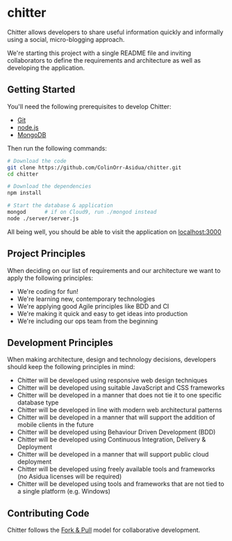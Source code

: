 chitter
=======

Chitter allows developers to share useful information quickly and informally using a social, micro-blogging approach.

We're starting this project with a single README file and inviting collaborators to define 
the requirements and architecture as well as developing the application.


Getting Started
---------------
You'll need the following prerequisites to develop Chitter:

+ [Git](http://git-scm.com/downloads)
+ [node.js](http://nodejs.org/download)
+ [MongoDB](http://www.mongodb.org/downloads)

Then run the following commands:

```bash
# Download the code
git clone https://github.com/ColinOrr-Asidua/chitter.git
cd chitter

# Download the dependencies
npm install

# Start the database & application
mongod      # if on Cloud9, run ./mongod instead
node ./server/server.js
```
    
All being well, you should be able to visit the application on [localhost:3000](http://localhost:3000)


Project Principles
------------------
When deciding on our list of requirements and our architecture we want to apply the following principles:

+ We're coding for fun!
+ We're learning new, contemporary technologies
+ We're applying good Agile principles like BDD and CI
+ We're making it quick and easy to get ideas into production
+ We're including our ops team from the beginning


Development Principles
----------------------
When making architecture, design and technology decisions, developers should keep the following principles in mind:

+ Chitter will be developed using responsive web design techniques
+ Chitter will be developed using suitable JavaScript and CSS frameworks
+ Chitter will be developed in a manner that does not tie it to one specific database type
+ Chitter will be developed in line with modern web architectural patterns
+ Chitter will be developed in a manner that will support the addition of mobile clients in the future
+ Chitter will be developed using Behaviour Driven Development (BDD)
+ Chitter will be developed using Continuous Integration, Delivery & Deployment
+ Chitter will be developed in a manner that will support public cloud deployment
+ Chitter will be developed using freely available tools and frameworks (no Asidua licenses will be required)
+ Chitter will be developed using tools and frameworks that are not tied to a single platform (e.g. Windows)


Contributing Code
-----------------

Chitter follows the [Fork & Pull](https://help.github.com/articles/using-pull-requests) model 
for collaborative development.
